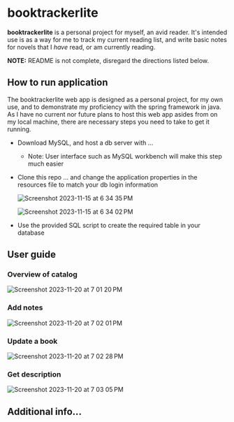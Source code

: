 # booktrackerlite

**booktrackerlite** is a personal project for myself, an avid reader.  It's intended use is as a way for me to track my current reading list, and write basic notes for novels that I _have_ read, or am currently reading.

**NOTE:** README is not complete, disregard the directions listed below.

## How to run application
The booktrackerlite web app is designed as a personal project, for my own use, and to demonstrate my proficiency with the spring framework in java.  As I have no current nor future plans to host this web app asides from on my local machine, there are necessary steps you need to take to get it running.

- Download MySQL, and host a db server with ...
  - Note: User interface such as MySQL workbench will make this step much easier
- Clone this repo ... and change the application properties in the resources file to match your db login information
  
  ![Screenshot 2023-11-15 at 6 34 35 PM](https://github.com/hfish063/booktrackerlite/assets/123512041/3f4502e8-1d8c-4fde-aaa0-a297a247f54c)

  ![Screenshot 2023-11-15 at 6 34 02 PM](https://github.com/hfish063/booktrackerlite/assets/123512041/9e89d631-d5d0-47c7-ace2-8154dfaa62c2)

- Use the provided SQL script to create the required table in your database

## User guide

### Overview of catalog
![Screenshot 2023-11-20 at 7 01 20 PM](https://github.com/hfish063/booktrackerlite/assets/123512041/269dd2a5-a633-4a1f-8d1a-999056889788)

### Add notes
![Screenshot 2023-11-20 at 7 02 01 PM](https://github.com/hfish063/booktrackerlite/assets/123512041/33c20414-c630-407f-a96e-5b87991dc3b6)

### Update a book
![Screenshot 2023-11-20 at 7 02 28 PM](https://github.com/hfish063/booktrackerlite/assets/123512041/afc11708-448d-436f-af0d-fdd89cb70fa9)

### Get description
![Screenshot 2023-11-20 at 7 03 05 PM](https://github.com/hfish063/booktrackerlite/assets/123512041/ef5c6dfb-6351-4b75-846d-f567c6ca752e)


## Additional info...
